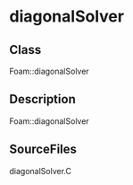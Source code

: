 # diagonalSolver 
## Class
Foam::diagonalSolver

## Description
Foam::diagonalSolver

## SourceFiles
diagonalSolver.C

